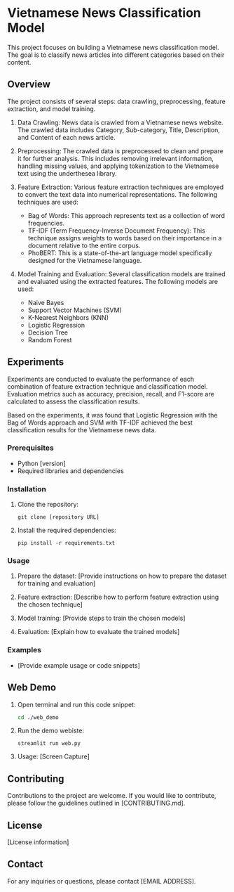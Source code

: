 # Vietnamese News Classification Model

This project focuses on building a Vietnamese news classification model. The goal is to classify news articles into different categories based on their content. 

## Overview

The project consists of several steps: data crawling, preprocessing, feature extraction, and model training. 

1. Data Crawling: News data is crawled from a Vietnamese news website. The crawled data includes Category, Sub-category, Title, Description, and Content of each news article.

2. Preprocessing: The crawled data is preprocessed to clean and prepare it for further analysis. This includes removing irrelevant information, handling missing values, and applying tokenization to the Vietnamese text using the underthesea library.

3. Feature Extraction: Various feature extraction techniques are employed to convert the text data into numerical representations. The following techniques are used:
   - Bag of Words: This approach represents text as a collection of word frequencies.
   - TF-IDF (Term Frequency-Inverse Document Frequency): This technique assigns weights to words based on their importance in a document relative to the entire corpus.
   - PhoBERT: This is a state-of-the-art language model specifically designed for the Vietnamese language.

4. Model Training and Evaluation: Several classification models are trained and evaluated using the extracted features. The following models are used:
   - Naive Bayes
   - Support Vector Machines (SVM)
   - K-Nearest Neighbors (KNN)
   - Logistic Regression
   - Decision Tree
   - Random Forest

## Experiments

Experiments are conducted to evaluate the performance of each combination of feature extraction technique and classification model. Evaluation metrics such as accuracy, precision, recall, and F1-score are calculated to assess the classification results.

Based on the experiments, it was found that Logistic Regression with the Bag of Words approach and SVM with TF-IDF achieved the best classification results for the Vietnamese news data.

### Prerequisites

- Python [version]
- Required libraries and dependencies

### Installation

1. Clone the repository:
   ```
   git clone [repository URL]
   ```
   
2. Install the required dependencies:
   ```
   pip install -r requirements.txt
   ```

### Usage

1. Prepare the dataset: [Provide instructions on how to prepare the dataset for training and evaluation]

2. Feature extraction: [Describe how to perform feature extraction using the chosen technique]

3. Model training: [Provide steps to train the chosen models]

4. Evaluation: [Explain how to evaluate the trained models]

### Examples

- [Provide example usage or code snippets]

## Web Demo
1. Open terminal and run this code snippet:
   ```zsh
   cd ./web_demo
   ```

2. Run the demo webiste:
   ```
   streamlit run web.py
   ```
3. Usage:
   [Screen Capture]
   
## Contributing

Contributions to the project are welcome. If you would like to contribute, please follow the guidelines outlined in [CONTRIBUTING.md].

## License

[License information]

## Contact

For any inquiries or questions, please contact [EMAIL ADDRESS].


